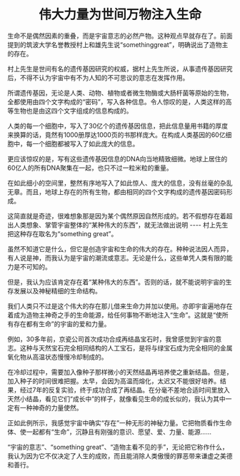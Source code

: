 <h1 align=center>伟大力量为世间万物注入生命</h1>

生命不是偶然因素的重叠，而是宇宙意志的必然产物。这种观点早就存在了。前面提到的筑波大学名誉教授村上和雄先生说“somethinggreat”，明确说出了造物主的存在。

村上先生是世间有名的遗传基因研究的权威，据村上先生所说，从事遗传基因研究后，不得不认为宇宙中有不为人知的不可思议的意志在发挥作用。

所谓遗传基因，无论是人类、动物、植物或者微生物酶或大肠杆菌等原始的生物，全都使用由四个文字构成的“密码”，写入各种信息。令人惊叹的是，人类这样的高等生物也是由这四个文字组成的信息构成的。

人类的每一个细胞中，写入了30亿个的遗传基因信息，把此信息量用书籍的厚度来换算的话，竟然有1000册厚达1000页的书那样庞大。在构成人类基因的60亿细胞中，每一个细胞都被写入了如此庞大的信息。

更应该惊叹的是，写有这些遗传基因信息的DNA向当地精致细微。地球上居住的60亿人的所有DNA聚集在一起，也只不过一粒米粒的重量。

在如此细小的空间里，整然有序地写入了如此惊人、庞大的信息，没有丝毫的杂乱无章。而且，地球上存在的所有生物，都由相同的四个文字构成的遗传基因密码形成。

这简直就是奇迹，很难想象那是因为某个偶然原因自然形成的。若不假想存在着超出人类想象、掌管宇宙整体的“某种伟大的东西”，就无法做出说明 ---- 村上先生把这种存在取名为“something great”。

虽然不知道它是什么，但它是创造宇宙和生命的伟大的存在。种种说法因人而异，有人说是神，而我认为是宇宙的潮流或意志。无论是什么，这些单凭人类有限的能力是不可知的。

但是，我认为应该肯定存在着“某种伟大的东西”。否则的话，就不能说明宇宙的生存发展以及神秘精细的生命结构。

我们人类只不过是这个伟大的存在那儿借来生命力并加以使用。亦即宇宙遍地存在着成为造物主神奇之手的生命能源，给任何事物不断地注入“生命”。这就是“使所有存在都有生命”的宇宙的爱和力量。

例如，30多年前，京瓷公司首次成功合成再结晶宝石时，我曾感觉到宇宙的意志。这种与天然宝石完全相同结构的人工宝石，是将与绿宝石成为完全相同的金属氧化物从高温状态慢慢冷却制成的。

在冷却过程中，需要加入像种子那样微小的天然结晶再培养使之重新结晶。但是，加入种子的时间很难把握。太早，会因为高温而熔化，太迟又不能很好培养。结果，经过7年的反复实验，终于成功合成了再结晶。在分毫不差地合适时间里放入天然小结晶，看见它们“成长中”的样子，就像看见生命的成长似的，我认为其中一定有一种神奇的力量使然。

正如此例所示，我感觉宇宙中确实“存在”一种无形的神秘力量。它把物质看作生命体、使一起都有“生命”，沉静且有刚强的意识、愿望、爱、力量、能源……

“宇宙的意志”、“something great”、“造物主看不见的手”，无论把它称作什么，我认为因为它不仅决定了人生的成败，而且能消除人类傲慢的罪恶带来谦虚之美德和善行。


